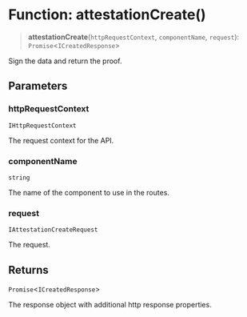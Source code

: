 # Function: attestationCreate()

> **attestationCreate**(`httpRequestContext`, `componentName`, `request`): `Promise`\<`ICreatedResponse`\>

Sign the data and return the proof.

## Parameters

### httpRequestContext

`IHttpRequestContext`

The request context for the API.

### componentName

`string`

The name of the component to use in the routes.

### request

`IAttestationCreateRequest`

The request.

## Returns

`Promise`\<`ICreatedResponse`\>

The response object with additional http response properties.
